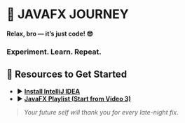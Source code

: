 # 🚀 **JAVAFX JOURNEY**

**Relax, bro — it’s just code! 😎**  
 
### Experiment. Learn. Repeat.


## 📌 **Resources to Get Started**
- ▶️ [**Install IntelliJ IDEA**](https://www.youtube.com/watch?v=LuBI3xBDd_M)  
- ▶️ [**JavaFX Playlist (Start from Video 3)**](https://www.youtube.com/playlist?list=PLZPZq0r_RZOM-8vJA3NQFZB7JroDcMwev)  



> _Your future self will thank you for every late-night fix._
